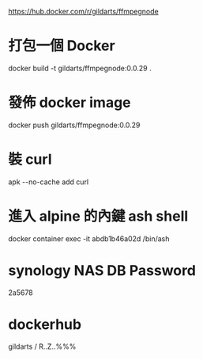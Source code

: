 https://hub.docker.com/r/gildarts/ffmpegnode

# 打包一個 Docker
docker build -t gildarts/ffmpegnode:0.0.29 .

# 發佈 docker image
docker push gildarts/ffmpegnode:0.0.29

# 裝 curl
apk --no-cache add curl

# 進入 alpine 的內鍵 ash shell
docker container exec -it abdb1b46a02d /bin/ash

# synology NAS DB Password
2a5678

# dockerhub
gildarts / R..Z..%%%